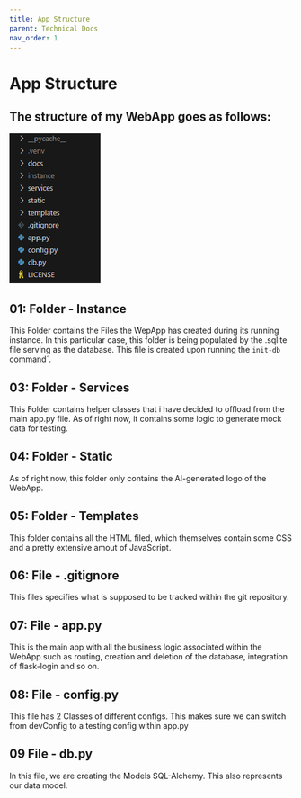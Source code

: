 ```yaml
---
title: App Structure
parent: Technical Docs
nav_order: 1
---
```



# App Structure
## The structure of my WebApp goes as follows:
![register](structure.PNG)

## 01: Folder - Instance 
This Folder contains the Files the WepApp has created during its running instance. 
In this particular case, this folder is being populated by the .sqlite file serving as the database. This file is created upon running the `init-db` command´.

## 03: Folder - Services
This Folder contains helper classes that i have decided to offload from the main app.py file. As of right now, it contains some logic to generate mock data for testing. 

## 04: Folder - Static
As of right now, this folder only contains the AI-generated logo of the WebApp.

## 05: Folder - Templates
This folder contains all the HTML filed, which themselves contain some CSS and a pretty extensive amout of JavaScript. 

## 06: File - .gitignore
This files specifies what is supposed to be tracked within the git repository.

## 07: File - app.py
This is the main app with all the business logic associated within the WebApp such as routing, creation and deletion of the database, integration of flask-login and so on.

## 08: File - config.py
This file has 2 Classes of different configs. This makes sure we can switch from devConfig to a testing config within app.py

## 09 File - db.py
In this file, we are creating the Models SQL-Alchemy. This also represents our data model. 




